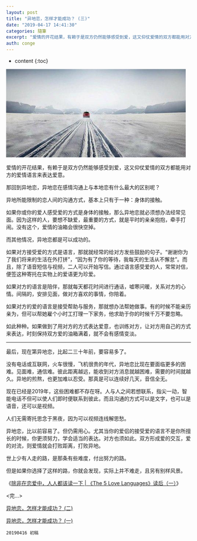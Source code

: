 ```yaml
---
layout: post
title: "异地恋，怎样才能成功？ (三)"
date: "2019-04-17 14:41:30"
categories: 隨筆
excerpt: "爱情的开花结果，有赖于是双方仍然能够感受到爱，这又仰仗爱情的双方都能用对方的爱情语言来表达爱意。 那回到异地恋，异地恋在感情沟通上与本地恋有什么..."
auth: conge
---
```

* content
{:toc}

![](/assets/images/隨筆/118382-047abcb53d922133.png)

爱情的开花结果，有赖于是双方仍然能够感受到爱，这又仰仗爱情的双方都能用对方的爱情语言来表达爱意。

那回到异地恋，异地恋在感情沟通上与本地恋有什么最大的区别呢？
 
异地所能限制的恋人间的沟通方式，基本上只有于一种：身体的接触。

如果你或你的爱人感受爱的方式是身体的接触，那么异地恋就必须想办法经常见面。因为这样的人，要想不缺爱，最重要的方式，就是平时的亲亲抱抱，牵手打闹。没有这个，爱情的油箱会很快空掉。

而其他情况，异地恋都是可以成功的。

如果对方接受爱的方式是语言，那就就经常的给对方发些鼓励的句子。“谢谢你为了我们将来的生活在外打拼”，“因为有了你的等待，我每天的生活从不懈怠”。而且，除了语音短信与视频，二人可以开始写信。通过语言感受爱的人，常常对信，便签这种寄托在实物上的爱语更为珍爱。

如果对方的语言是陪伴，那就每天都花时间进行通话，嘘寒问暖，关系对方的心情。间隔的，安排见面，做对方喜欢的事情，你陪着。

如果对方的爱的语言是接受帮助与服务，那就想办法帮她做事。有的时候不能亲历亲为，但可以帮她雇个小时工打理一下家务，他求助于你的时候千万不要忽略。

如此种种。如果做到了用对方的方式表达爱意，也训练对方，让对方用自己的方式来表达，时刻保持双方爱的油箱满着，就不会有感情变淡。


-----

最后，现在第异地恋，比起二三十年前，要容易多了。

没有电话或互联网，火车很慢，飞机很贵的年代，异地恋比现在要面临更多的困难。见面难，通信难。彼此距离越远，能收到对方消息就越困难，需要的时间就越久。异地的煎熬，也更加难以忍受。那真是可以连续好几天，音信全无。

现在已经是2019年，这些困难都不存在呀。人与人之间若想联系，指尖一动，智能电话不但可以使人们即时便联系到彼此，而且沟通的方式可以是文字，也可以是语音，还可以是视频。

人们无需寄托思念于黑夜，因为可以视频连线解思愁。

异地恋，比以前容易了。但仍需用心。尤其当你的爱侣的接受爱的语言不是你所擅长的时候，你更须努力，学会适当的表达。对方也须如此。双方形成爱的交互，爱的对流，则爱情就会打败距离，打败异地。

世上少有人走的路，是那条有些难度，付出努力的路。

但是如果你选择了这样的路，你就会发现，实际上并不难走，且另有别样风景。

《[除非在恋爱中，人人都该读一下 | 《The 5 Love Languages》读后（一）](https://www.jianshu.com/p/a371d9235dff)》

<完...>

[异地恋，怎样才能成功？ (二)](https://www.jianshu.com/p/c3d8e15a0c29)

[异地恋，怎样才能成功？ (一)](https://www.jianshu.com/p/64535ba476d1)


```
20190416 初稿
```
